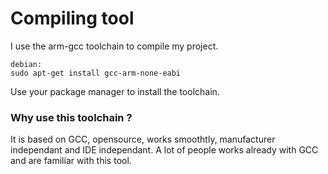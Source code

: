 # Compiling tool
I use the arm-gcc toolchain to compile my project.

    debian:
    sudo apt-get install gcc-arm-none-eabi

Use your package manager to install the toolchain.

### Why use this toolchain ?
It is based on GCC, opensource, works smoothtly, manufacturer independant and 
IDE independant.
A lot of people works already with GCC and are familiar with this tool.
